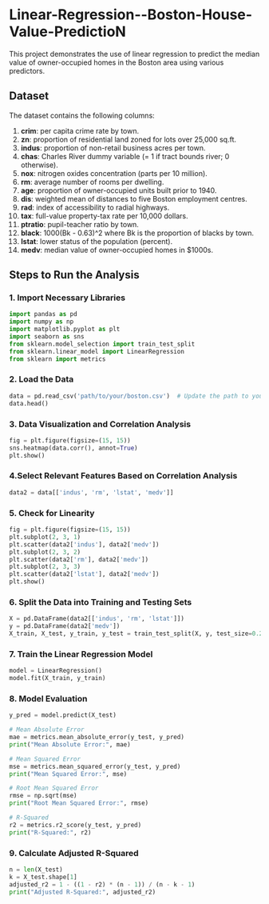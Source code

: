 # Linear-Regression--Boston-House-Value-PredictioN


This project demonstrates the use of linear regression to predict the median value of owner-occupied homes in the Boston area using various predictors.

## Dataset

The dataset contains the following columns:

1. **crim**: per capita crime rate by town.
2. **zn**: proportion of residential land zoned for lots over 25,000 sq.ft.
3. **indus**: proportion of non-retail business acres per town.
4. **chas**: Charles River dummy variable (= 1 if tract bounds river; 0 otherwise).
5. **nox**: nitrogen oxides concentration (parts per 10 million).
6. **rm**: average number of rooms per dwelling.
7. **age**: proportion of owner-occupied units built prior to 1940.
8. **dis**: weighted mean of distances to five Boston employment centres.
9. **rad**: index of accessibility to radial highways.
10. **tax**: full-value property-tax rate per 10,000 dollars.
11. **ptratio**: pupil-teacher ratio by town.
12. **black**: 1000(Bk - 0.63)^2 where Bk is the proportion of blacks by town.
13. **lstat**: lower status of the population (percent).
14. **medv**: median value of owner-occupied homes in $1000s.

## Steps to Run the Analysis

### 1. Import Necessary Libraries

```python
import pandas as pd
import numpy as np
import matplotlib.pyplot as plt
import seaborn as sns
from sklearn.model_selection import train_test_split
from sklearn.linear_model import LinearRegression
from sklearn import metrics
```

### 2. Load the Data

```python
data = pd.read_csv('path/to/your/boston.csv')  # Update the path to your dataset
data.head()
```

### 3. Data Visualization and Correlation Analysis

```python
fig = plt.figure(figsize=(15, 15))
sns.heatmap(data.corr(), annot=True)
plt.show()
```

### 4.Select Relevant Features Based on Correlation Analysis

```python
data2 = data[['indus', 'rm', 'lstat', 'medv']]
```

### 5. Check for Linearity

```python
fig = plt.figure(figsize=(15, 15))
plt.subplot(2, 3, 1)
plt.scatter(data2['indus'], data2['medv'])
plt.subplot(2, 3, 2)
plt.scatter(data2['rm'], data2['medv'])
plt.subplot(2, 3, 3)
plt.scatter(data2['lstat'], data2['medv'])
plt.show()
```

### 6. Split the Data into Training and Testing Sets

```python
X = pd.DataFrame(data2[['indus', 'rm', 'lstat']])
y = pd.DataFrame(data2['medv'])
X_train, X_test, y_train, y_test = train_test_split(X, y, test_size=0.2, random_state=2)
```

### 7. Train the Linear Regression Model

```python
model = LinearRegression()
model.fit(X_train, y_train)
```

### 8. Model Evaluation

```python
y_pred = model.predict(X_test)

# Mean Absolute Error
mae = metrics.mean_absolute_error(y_test, y_pred)
print("Mean Absolute Error:", mae)

# Mean Squared Error
mse = metrics.mean_squared_error(y_test, y_pred)
print("Mean Squared Error:", mse)

# Root Mean Squared Error
rmse = np.sqrt(mse)
print("Root Mean Squared Error:", rmse)

# R-Squared
r2 = metrics.r2_score(y_test, y_pred)
print("R-Squared:", r2)
```

### 9. Calculate Adjusted R-Squared

```python
n = len(X_test)
k = X_test.shape[1]
adjusted_r2 = 1 - ((1 - r2) * (n - 1)) / (n - k - 1)
print("Adjusted R-Squared:", adjusted_r2)
```

